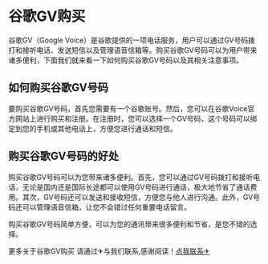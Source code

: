 # 谷歌GV购买

谷歌GV（Google Voice）是谷歌提供的一项电话服务，用户可以通过GV号码拨打和接听电话、发送短信以及管理语音信箱等。购买谷歌GV号码可以为用户带来诸多便利，下面我们就来看一下如何购买谷歌GV号码以及其相关注意事项。

## 如何购买谷歌GV号码

要购买谷歌GV号码，首先您需要有一个谷歌账号。然后，您可以在谷歌Voice官方网站上进行购买和注册。在注册时，您可以选择一个GV号码，这个号码可以绑定到您的手机或其他电话上，方便您进行通话和短信。

## 购买谷歌GV号码的好处

购买谷歌GV号码可以为您带来诸多便利。首先，您可以通过GV号码拨打和接听电话，无论是国内还是国际长途都可以使用GV号码进行通话，极大地节省了通话费用。其次，GV号码还可以发送和接收短信，方便您与他人进行沟通。此外，GV号码还可以管理语音信箱，让您不会错过任何重要电话留言。

购买谷歌GV号码简单方便，可以为您的通讯带来很多便利和节省，是您不错的选择。

更多关于谷歌GV购买 请通过✈与我们联系,感谢阅读！[点我联系✈](https://home.G208.com)